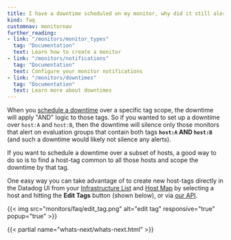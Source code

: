 ```yaml
---
title: I have a downtime scheduled on my monitor, why did it still alert?!
kind: faq
customnav: monitornav
further_reading:
- link: "/monitors/monitor_types"
  tag: "Documentation"
  text: Learn how to create a monitor
- link: "/monitors/notifications"
  tag: "Documentation"
  text: Configure your monitor notifications
- link: "/monitors/downtimes"
  tag: "Documentation"
  text: Learn more about downtimes
---
```


When you [schedule a downtime](/monitors/downtimes) over a specific tag scope, the downtime will apply "AND" logic to those tags. So if you wanted to set up a downtime over `host:A` and `host:B`, then the downtime will silence only those monitors that alert on evaluation groups that contain both tags **`host:A` AND `host:B`** (and such a downtime would likely not silence any alerts).  

If you want to schedule a downtime over a subset of hosts, a good way to do so is to find a host-tag common to all those hosts and scope the downtime by that tag.  

One easy way you can take advantage of to create new host-tags directly in the Datadog UI from your [Infrastructure List](/graphing/infrastructure) and [Host Map](/graphing/infrastructure/hostmap) by selecting a host and hitting the **Edit Tags** button (shown below), or via [our API](/api/#tags-add). 

{{< img src="monitors/faq/edit_tag.png" alt="edit tag" responsive="true" popup="true" >}}

{{< partial name="whats-next/whats-next.html" >}}